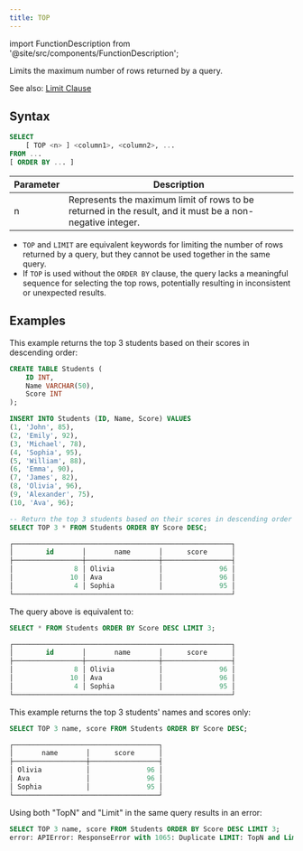 ```yaml
---
title: TOP
---
```

import FunctionDescription from '@site/src/components/FunctionDescription';

<FunctionDescription description="Introduced or updated: v1.2.435"/>

Limits the maximum number of rows returned by a query.

See also: [Limit Clause](01-query-select.md#limit-clause)

## Syntax

```sql
SELECT 
    [ TOP <n> ] <column1>, <column2>, ...
FROM ...
[ ORDER BY ... ]
```

| Parameter | Description                                                                                                                                                                    |
|-----------|--------------------------------------------------------------------------------------------------------------------------------------------------------------------------------|
| n         | Represents the maximum limit of rows to be returned in the result, and it must be a non-negative integer.                                                                      |

- `TOP` and `LIMIT` are equivalent keywords for limiting the number of rows returned by a query, but they cannot be used together in the same query.
- If `TOP` is used without the `ORDER BY` clause, the query lacks a meaningful sequence for selecting the top rows, potentially resulting in inconsistent or unexpected results. 

## Examples

This example returns the top 3 students based on their scores in descending order:

```sql
CREATE TABLE Students (
    ID INT,
    Name VARCHAR(50),
    Score INT
);

INSERT INTO Students (ID, Name, Score) VALUES
(1, 'John', 85),
(2, 'Emily', 92),
(3, 'Michael', 78),
(4, 'Sophia', 95),
(5, 'William', 88),
(6, 'Emma', 90),
(7, 'James', 82),
(8, 'Olivia', 96),
(9, 'Alexander', 75),
(10, 'Ava', 96);

-- Return the top 3 students based on their scores in descending order
SELECT TOP 3 * FROM Students ORDER BY Score DESC;

┌──────────────────────────────────────────────────────┐
│        id       │       name       │      score      │
├─────────────────┼──────────────────┼─────────────────┤
│               8 │ Olivia           │              96 │
│              10 │ Ava              │              96 │
│               4 │ Sophia           │              95 │
└──────────────────────────────────────────────────────┘
```

The query above is equivalent to: 

```sql
SELECT * FROM Students ORDER BY Score DESC LIMIT 3;

┌──────────────────────────────────────────────────────┐
│        id       │       name       │      score      │
├─────────────────┼──────────────────┼─────────────────┤
│               8 │ Olivia           │              96 │
│              10 │ Ava              │              96 │
│               4 │ Sophia           │              95 │
└──────────────────────────────────────────────────────┘
```

This example returns the top 3 students' names and scores only:

```sql
SELECT TOP 3 name, score FROM Students ORDER BY Score DESC;

┌────────────────────────────────────┐
│       name       │      score      │
├──────────────────┼─────────────────┤
│ Olivia           │              96 │
│ Ava              │              96 │
│ Sophia           │              95 │
└────────────────────────────────────┘
```

Using both "TopN" and "Limit" in the same query results in an error:

```sql
SELECT TOP 3 name, score FROM Students ORDER BY Score DESC LIMIT 3;
error: APIError: ResponseError with 1065: Duplicate LIMIT: TopN and Limit cannot be used together
```